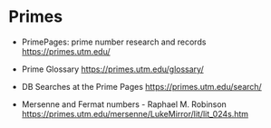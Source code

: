 # Primes

* PrimePages: prime number research and records
https://primes.utm.edu/

* Prime Glossary
https://primes.utm.edu/glossary/

* DB Searches at the Prime Pages
https://primes.utm.edu/search/

* Mersenne and Fermat numbers - Raphael M. Robinson
https://primes.utm.edu/mersenne/LukeMirror/lit/lit_024s.htm
